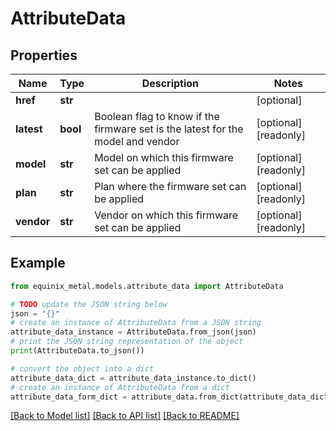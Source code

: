 # AttributeData


## Properties

Name | Type | Description | Notes
------------ | ------------- | ------------- | -------------
**href** | **str** |  | [optional] 
**latest** | **bool** | Boolean flag to know if the firmware set is the latest for the model and vendor | [optional] [readonly] 
**model** | **str** | Model on which this firmware set can be applied | [optional] [readonly] 
**plan** | **str** | Plan where the firmware set can be applied | [optional] [readonly] 
**vendor** | **str** | Vendor on which this firmware set can be applied | [optional] [readonly] 

## Example

```python
from equinix_metal.models.attribute_data import AttributeData

# TODO update the JSON string below
json = "{}"
# create an instance of AttributeData from a JSON string
attribute_data_instance = AttributeData.from_json(json)
# print the JSON string representation of the object
print(AttributeData.to_json())

# convert the object into a dict
attribute_data_dict = attribute_data_instance.to_dict()
# create an instance of AttributeData from a dict
attribute_data_form_dict = attribute_data.from_dict(attribute_data_dict)
```
[[Back to Model list]](../README.md#documentation-for-models) [[Back to API list]](../README.md#documentation-for-api-endpoints) [[Back to README]](../README.md)


